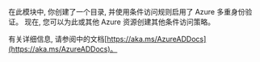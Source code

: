 在此模块中, 你创建了一个目录, 并使用条件访问规则启用了 Azure 多重身份验证。 现在, 您可以为此或其他 Azure 资源创建其他条件访问策略。

有关详细信息, 请参阅中的文档[https://aka.ms/AzureADDocs](https://aka.ms/AzureADDocs)。
